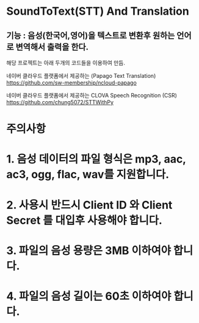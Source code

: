 # SoundToText(STT) And Translation

## 기능 : 음성(한국어,영어)을 텍스트로 변환후 원하는 언어로 변역해서 출력을 한다.

해당 프로젝트는 아래 두개의 코드들을 이용하여 만듬.

네이버 클라우드 플랫폼에서 제공하는 (Papago Text Translation)
https://github.com/sw-membership/ncloud-papago

네이버 클라우드 플랫폼에서 제공하는 CLOVA Speech Recognition (CSR) 
https://github.com/chung5072/STTWithPy


# 주의사항 
# 1. 음성 데이터의 파일 형식은 mp3, aac, ac3, ogg, flac, wav를 지원합니다.
# 2. 사용시 반드시 Client ID 와 Client Secret 를 대입후 사용해야 합니다.
# 3. 파일의 음성 용량은 3MB 이하여야 합니다.
# 4. 파일의 음성 길이는 60초 이하여야 합니다.


